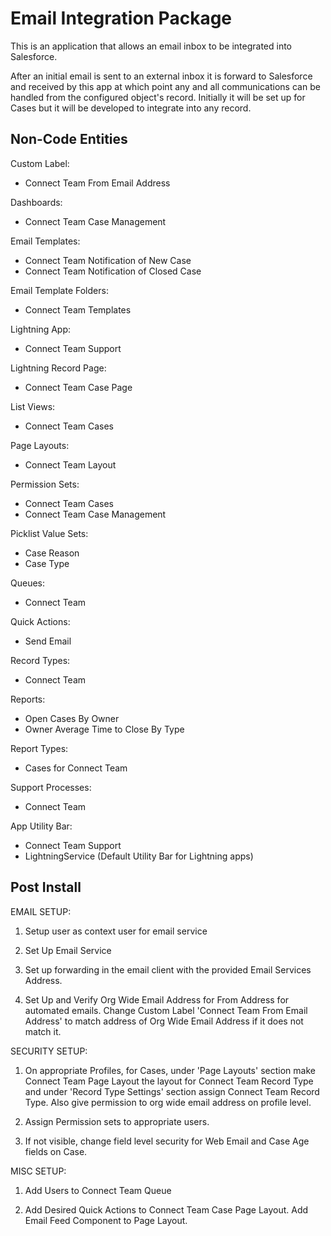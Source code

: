# Email Integration Package

This is an application that allows an email inbox to be integrated into Salesforce. 

After an initial email is sent to an external inbox it is forward to Salesforce and received by this app at which point any and all communications can be handled from the configured object's record. Initially it will be set up for Cases but it will be developed to integrate into any record.

## Non-Code Entities

Custom Label:
- Connect Team From Email Address

Dashboards:
- Connect Team Case Management

Email Templates:
- Connect Team Notification of New Case
- Connect Team Notification of Closed Case

Email Template Folders:
- Connect Team Templates

Lightning App:
- Connect Team Support

Lightning Record Page:
- Connect Team Case Page

List Views:
- Connect Team Cases

Page Layouts:
- Connect Team Layout

Permission Sets:
- Connect Team Cases
- Connect Team Case Management

Picklist Value Sets:
- Case Reason
- Case Type

Queues:
- Connect Team

Quick Actions:
- Send Email

Record Types:
- Connect Team

Reports:
- Open Cases By Owner
- Owner Average Time to Close By Type

Report Types:
- Cases for Connect Team

Support Processes:
- Connect Team

App Utility Bar:
- Connect Team Support
- LightningService (Default Utility Bar for Lightning apps)

## Post Install

EMAIL SETUP:

1) Setup user as context user for email service

2) Set Up Email Service

3) Set up forwarding in the email client with the provided Email Services Address.

4) Set Up and Verify Org Wide Email Address for From Address for automated emails. Change Custom Label 'Connect Team From Email Address' to match address of Org Wide Email Address if it does not match it.


SECURITY SETUP:

1) On appropriate Profiles, for Cases, under 'Page Layouts' section make Connect Team Page Layout the layout for Connect Team Record Type and under 'Record Type Settings' section assign Connect Team Record Type. Also give permission to org wide email address on profile level.

2) Assign Permission sets to appropriate users.  

3) If not visible, change field level security for Web Email and Case Age fields on Case.


MISC SETUP:

1) Add Users to Connect Team Queue

2) Add Desired Quick Actions to Connect Team Case Page Layout. Add Email Feed Component to Page Layout.